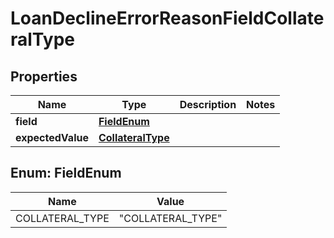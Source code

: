 # LoanDeclineErrorReasonFieldCollateralType

## Properties
Name | Type | Description | Notes
------------ | ------------- | ------------- | -------------
**field** | [**FieldEnum**](#FieldEnum) |  | 
**expectedValue** | [**CollateralType**](CollateralType.md) |  | 

<a name="FieldEnum"></a>
## Enum: FieldEnum
Name | Value
---- | -----
COLLATERAL_TYPE | &quot;COLLATERAL_TYPE&quot;
